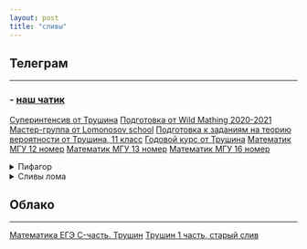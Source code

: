 ```yaml
---
layout: post
title: "сливы"
---
```


## Телеграм
---------
### - [наш чатик](https://t.me/ilovematematiku)
 [Суперинтенсив от Трушина](https://t.me/+2TgQrqbDM4ZhNzQ6)
 [Подготовка от Wild Mathing 2020-2021](https://t.me/+MB3Tx8MiBvpkODgy)
 [Мастер-группа от Lomonosov school](https://t.me/+yNE1aamsYLUzYzJi)
 [Подготовка к заданиям на теорию вероятности от Трушина, 11 класс](https://t.me/+AjLbMqUN_l03NjMy)
 [Годовой курс от Трушина](https://t.me/foxford1)
 [Математик МГУ 12 номер](https://t.me/mgu91)
 [Математик МГУ 13 номер](https://t.me/Mathstudyonline14)
 [Математик МГУ 16 номер](https://t.me/mathstudyonline16)

<details><summary>Пифагор</summary>
<ul>
<li><a href="https://t.me/pifagor_13">Пифагор 12</a></li>
<li><a href="https://t.me/pifagor_14">Пифагор 13</a></li>
<li><a href="https://t.me/pifagor_15">Пифагор 14</a></li>
<li><a href="https://t.me/pifagor_17">Пифагор 15</a></li>
<li><a href="https://t.me/pifagor16">Пифагор 16</a></li>
<li><a href="https://t.me/vspomnit_vce">Вспомнить всё. Пифагор 2020</a></li>
</ul>
</details>

<details><summary>Сливы лома</summary>
<ul>
<li><a href="https://t.me/joinchat/AAAAAFfWj13irr-s5yavsQ">Лом 12</a></li>
<li><a href="https://t.me/joinchat/AAAAAEibaaZ6LE8Bn08qKw">Лом 13</a></li>
<li><a href="https://t.me/joinchat/AAAAAFbQvwCvE88z09ru2w">Лом 14</a></li>
<li><a href="https://t.me/joinchat/AAAAAErPeQJux0TDgObTng">Лом 15</a></li>
<li><a href="https://t.me/joinchat/AAAAAFO_Bryx5K1PL7Ad1w">Лом 16</a></li>
<li><a href="https://t.me/joinchat/AAAAAFbKFM5S9X31r2JhMw">Лом 17</a></li>
</ul>

</details>

## Облако
--------------------------
 [Математика ЕГЭ C-часть. Трушин](https://mega.nz/#F!Ln40BSpa!ciyrGIRZhD6vsn-x0EMUUA)
 [Трушин 1 часть, старый слив](https://mega.nz/folder/3gN3HaoA#55T3-KXhvLe5kGzqpd2Luw)




